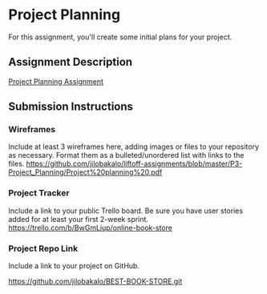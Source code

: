 # Project Planning
For this assignment, you'll create some initial plans for your project.

## Assignment Description
[Project Planning Assignment](https://education.launchcode.org/liftoff/modules/assignments/project-planning)

## Submission Instructions

### Wireframes

Include at least 3 wireframes here, adding images or files to your repository as necessary. Format them as a bulleted/unordered list with links to the files.
https://github.com/jilobakalo/liftoff-assignments/blob/master/P3-Project_Planning/Project%20planning%20.pdf
### Project Tracker

Include a link to your public Trello board. Be sure you have user stories added for at least your first 2-week sprint.
https://trello.com/b/BwGmLiup/online-book-store
### Project Repo Link

Include a link to your project on GitHub.

https://github.com/jilobakalo/BEST-BOOK-STORE.git

